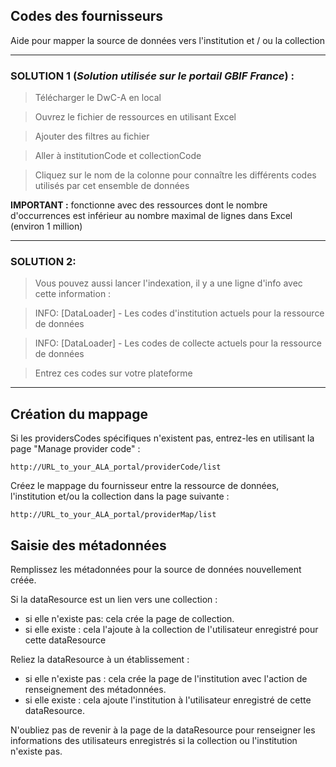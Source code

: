 ## Codes des fournisseurs

Aide pour mapper la source de données vers l'institution et / ou la collection


***

### SOLUTION 1 (_Solution utilisée sur le portail GBIF France_) :

>Télécharger le DwC-A en local

>Ouvrez le fichier de ressources en utilisant Excel

>Ajouter des filtres au fichier

>Aller à institutionCode et collectionCode

>Cliquez sur le nom de la colonne pour connaître les différents codes utilisés par cet ensemble de données

__IMPORTANT :__  fonctionne avec des ressources dont le nombre d'occurrences est inférieur au nombre maximal de lignes dans Excel (environ 1 million)

***

### SOLUTION 2:

> Vous pouvez aussi lancer l'indexation, il y a une ligne d'info avec cette information :

>INFO: [DataLoader] - Les codes d'institution actuels pour la ressource de données

>INFO: [DataLoader] - Les codes de collecte actuels pour la ressource de données

>Entrez ces codes sur votre plateforme

***

## Création du mappage

Si les providersCodes spécifiques n'existent pas, entrez-les en utilisant la page "Manage provider code" :

`http://URL_to_your_ALA_portal/providerCode/list`

Créez le mappage du fournisseur entre la ressource de données, l'institution et/ou la collection dans la page suivante :

`http://URL_to_your_ALA_portal/providerMap/list`

## Saisie des métadonnées

Remplissez les métadonnées pour la source de données nouvellement créée.

Si la dataResource est un lien vers une collection :
* si elle n'existe pas: cela crée la page de collection.
* si elle existe : cela l'ajoute à la collection de l'utilisateur enregistré pour cette dataResource

Reliez la dataResource à un établissement :
* si elle n'existe pas : cela crée la page de l'institution avec l'action de renseignement des métadonnées.
* si elle existe : cela ajoute l'institution à l'utilisateur enregistré de cette dataResource.

N'oubliez pas de revenir à la page de la dataResource pour renseigner les informations des utilisateurs enregistrés si la collection ou l'institution n'existe pas.